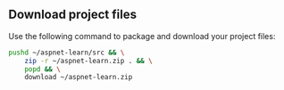 ## Download project files

Use the following command to package and download your project files:

```bash
pushd ~/aspnet-learn/src && \
    zip -r ~/aspnet-learn.zip . && \
    popd && \
    download ~/aspnet-learn.zip
```